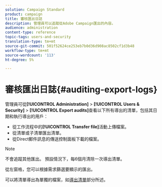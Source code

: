 ```yaml
---
solution: Campaign Standard
product: campaign
title: 審核匯出日誌
description: 管理員可以追蹤從Adobe Campaign匯出的內容。
audience: administration
content-type: reference
topic-tags: users-and-security
translation-type: tm+mt
source-git-commit: 501f52624ce253eb7b0d36d908ac8502cf1d3b48
workflow-type: tm+mt
source-wordcount: '113'
ht-degree: 5%

---
```



# 審核匯出日誌{#auditing-export-logs}

管理員可從&#x200B;**[!UICONTROL Administration]** > **[!UICONTROL Users & Security]** > **[!UICONTROL Export audits]**&#x200B;查看以下所有導出的清單，包括其日期和執行導出的用戶：

* 從工作流程中的&#x200B;**[!UICONTROL Transfer file]**&#x200B;活動上傳檔案。
* 從清單或子清單匯出清單。
* 從Direct郵件訊息的傳送控制面板下載的檔案。

>[!NOTE]
>
>不會追蹤其他匯出。 預設情況下，每6個月清除一次導出清單。

從左窗格，您可以根據需求篩選要顯示的匯出。

可以將清單導出為單獨的檔案，如[導出清單](../../automating/using/exporting-lists.md)部分所述。
